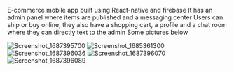 E-commerce mobile app built using React-native and firebase
It has an admin panel where items are published and a messaging center
Users can ship or buy online, they also have a shopping cart, a profile and a chat room where they can directly text to the admin
Some pictures below

![Screenshot_1687395700](https://github.com/celestelueur/React-Native-Mobile-App/assets/116612438/5914291e-2706-4e9c-b7fe-124e3aef7dc2)
![Screenshot_1685361300](https://github.com/celestelueur/React-Native-Mobile-App/assets/116612438/92ce5f1e-5431-47a6-818c-a0cae18f024e)
![Screenshot_1687396036](https://github.com/celestelueur/React-Native-Mobile-App/assets/116612438/4d3baaaf-821b-47da-a3c3-0da155c721c4)
![Screenshot_1687396070](https://github.com/celestelueur/React-Native-Mobile-App/assets/116612438/6c943e14-60f4-4299-ab19-091e0fce75a7)
![Screenshot_1687396089](https://github.com/celestelueur/React-Native-Mobile-App/assets/116612438/7ea58840-5e33-4a4a-b971-ba4aab440b34)
